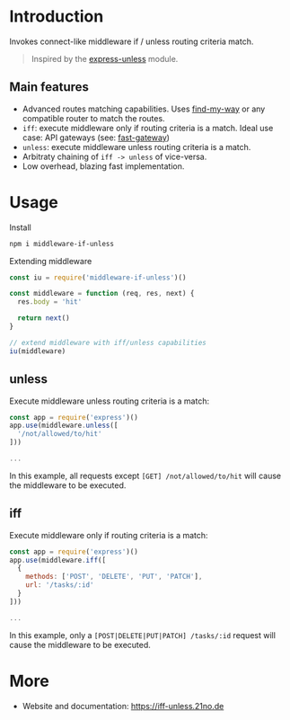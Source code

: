 # Introduction
Invokes connect-like middleware if / unless routing criteria match. 
> Inspired by the [express-unless](https://www.npmjs.com/package/express-unless) module.  

## Main features
- Advanced routes matching capabilities. Uses [find-my-way](https://www.npmjs.com/package/find-my-way) or any compatible router to match the routes. 
- `iff`: execute middleware only if routing criteria is a match. Ideal use case: API gateways (see: [fast-gateway](https://www.npmjs.com/package/fast-gateway))
- `unless`: execute middleware unless routing criteria is a match.
- Arbitraty chaining of `iff -> unless` of vice-versa.
- Low overhead, blazing fast implementation. 

# Usage 
Install
```bash
npm i middleware-if-unless
```

Extending middleware
```js 
const iu = require('middleware-if-unless')()

const middleware = function (req, res, next) {
  res.body = 'hit'

  return next()
}

// extend middleware with iff/unless capabilities
iu(middleware)
```
## unless
Execute middleware unless routing criteria is a match:
```js
const app = require('express')()
app.use(middleware.unless([
  '/not/allowed/to/hit'
]))

...
```
In this example, all requests except `[GET] /not/allowed/to/hit` will cause the middleware to be executed.

## iff
Execute middleware only if routing criteria is a match:
```js
const app = require('express')()
app.use(middleware.iff([
  {
    methods: ['POST', 'DELETE', 'PUT', 'PATCH'],
    url: '/tasks/:id'
  }
]))

...
```
In this example, only a `[POST|DELETE|PUT|PATCH] /tasks/:id` request will cause the middleware to be executed.

# More
- Website and documentation: https://iff-unless.21no.de